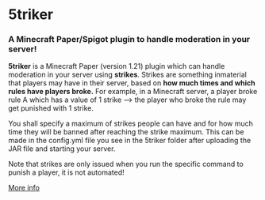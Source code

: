 # 5triker
### A Minecraft Paper/Spigot plugin to handle moderation in your server!

**5triker** is a Minecraft Paper (version 1.21) plugin which can handle moderation in your server using **strikes**.
Strikes are something inmaterial that players may have in their server, based on **how much times and which rules have players broke.**
For example, in a Minecraft server, a player broke rule A which has a value of 1 strike --> the player who broke the rule may get punished with 1 strike.

You shall specify a maximum of strikes people can have and for how much time they will be banned after reaching the strike maximum.
This can be made in the config.yml file you see in the 5triker folder after uploading the JAR file and starting your server.

Note that strikes are only issued when you run the specific command to punish a player, it is not automated!

[More info](https://github.com/RangerOro/5triker/wiki)
